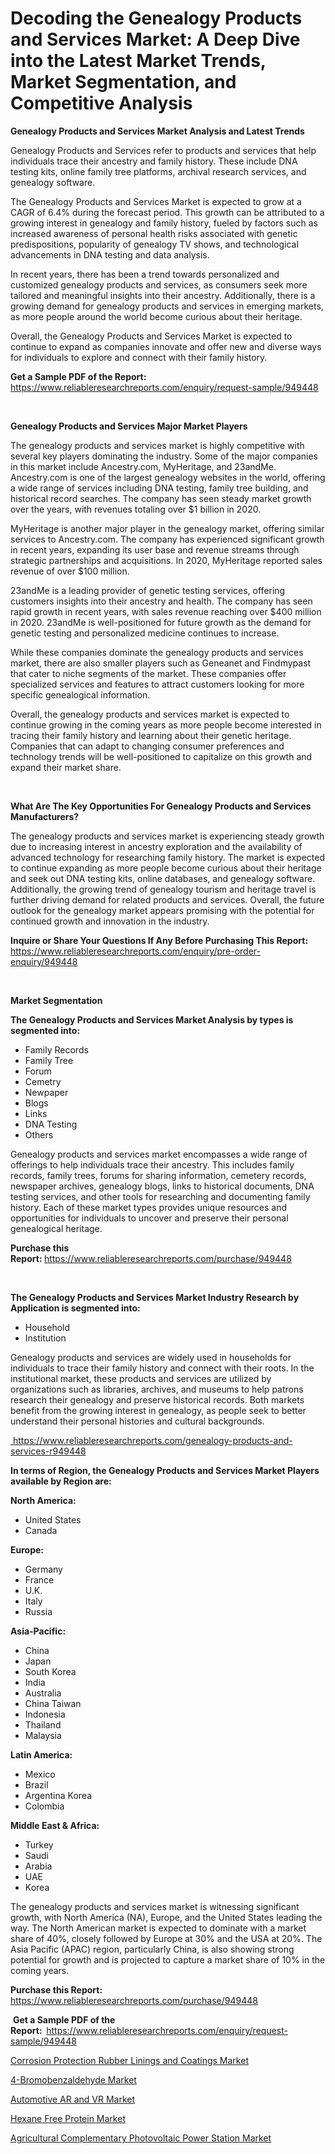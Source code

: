 <p><h1>Decoding the Genealogy Products and Services Market: A Deep Dive into the Latest Market Trends, Market Segmentation, and Competitive Analysis</h1></p><p><strong>Genealogy Products and Services Market Analysis and Latest Trends</strong></p>
<p><p>Genealogy Products and Services refer to products and services that help individuals trace their ancestry and family history. These include DNA testing kits, online family tree platforms, archival research services, and genealogy software.</p><p>The Genealogy Products and Services Market is expected to grow at a CAGR of 6.4% during the forecast period. This growth can be attributed to a growing interest in genealogy and family history, fueled by factors such as increased awareness of personal health risks associated with genetic predispositions, popularity of genealogy TV shows, and technological advancements in DNA testing and data analysis.</p><p>In recent years, there has been a trend towards personalized and customized genealogy products and services, as consumers seek more tailored and meaningful insights into their ancestry. Additionally, there is a growing demand for genealogy products and services in emerging markets, as more people around the world become curious about their heritage.</p><p>Overall, the Genealogy Products and Services Market is expected to continue to expand as companies innovate and offer new and diverse ways for individuals to explore and connect with their family history.</p></p>
<p><strong>Get a Sample PDF of the Report:&nbsp;</strong> <a href="https://www.reliableresearchreports.com/enquiry/request-sample/949448">https://www.reliableresearchreports.com/enquiry/request-sample/949448</a></p>
<p>&nbsp;</p>
<p><strong>Genealogy Products and Services Major Market Players</strong></p>
<p><p>The genealogy products and services market is highly competitive with several key players dominating the industry. Some of the major companies in this market include Ancestry.com, MyHeritage, and 23andMe. Ancestry.com is one of the largest genealogy websites in the world, offering a wide range of services including DNA testing, family tree building, and historical record searches. The company has seen steady market growth over the years, with revenues totaling over $1 billion in 2020.</p><p>MyHeritage is another major player in the genealogy market, offering similar services to Ancestry.com. The company has experienced significant growth in recent years, expanding its user base and revenue streams through strategic partnerships and acquisitions. In 2020, MyHeritage reported sales revenue of over $100 million.</p><p>23andMe is a leading provider of genetic testing services, offering customers insights into their ancestry and health. The company has seen rapid growth in recent years, with sales revenue reaching over $400 million in 2020. 23andMe is well-positioned for future growth as the demand for genetic testing and personalized medicine continues to increase.</p><p>While these companies dominate the genealogy products and services market, there are also smaller players such as Geneanet and Findmypast that cater to niche segments of the market. These companies offer specialized services and features to attract customers looking for more specific genealogical information.</p><p>Overall, the genealogy products and services market is expected to continue growing in the coming years as more people become interested in tracing their family history and learning about their genetic heritage. Companies that can adapt to changing consumer preferences and technology trends will be well-positioned to capitalize on this growth and expand their market share.</p></p>
<p>&nbsp;</p>
<p><strong>What Are The Key Opportunities For Genealogy Products and Services Manufacturers?</strong></p>
<p><p>The genealogy products and services market is experiencing steady growth due to increasing interest in ancestry exploration and the availability of advanced technology for researching family history. The market is expected to continue expanding as more people become curious about their heritage and seek out DNA testing kits, online databases, and genealogy software. Additionally, the growing trend of genealogy tourism and heritage travel is further driving demand for related products and services. Overall, the future outlook for the genealogy market appears promising with the potential for continued growth and innovation in the industry.</p></p>
<p><strong>Inquire or Share Your Questions If Any Before Purchasing This Report:</strong> <a href="https://www.reliableresearchreports.com/enquiry/pre-order-enquiry/949448">https://www.reliableresearchreports.com/enquiry/pre-order-enquiry/949448</a></p>
<p>&nbsp;</p>
<p><strong>Market Segmentation</strong></p>
<p><strong>The Genealogy Products and Services Market Analysis by types is segmented into:</strong></p>
<p><ul><li>Family Records</li><li>Family Tree</li><li>Forum</li><li>Cemetry</li><li>Newpaper</li><li>Blogs</li><li>Links</li><li>DNA Testing</li><li>Others</li></ul></p>
<p><p>Genealogy products and services market encompasses a wide range of offerings to help individuals trace their ancestry. This includes family records, family trees, forums for sharing information, cemetery records, newspaper archives, genealogy blogs, links to historical documents, DNA testing services, and other tools for researching and documenting family history. Each of these market types provides unique resources and opportunities for individuals to uncover and preserve their personal genealogical heritage.</p></p>
<p><strong>Purchase this Report:&nbsp;</strong><a href="https://www.reliableresearchreports.com/purchase/949448">https://www.reliableresearchreports.com/purchase/949448</a></p>
<p>&nbsp;</p>
<p><strong>The Genealogy Products and Services Market Industry Research by Application is segmented into:</strong></p>
<p><ul><li>Household</li><li>Institution</li></ul></p>
<p><p>Genealogy products and services are widely used in households for individuals to trace their family history and connect with their roots. In the institutional market, these products and services are utilized by organizations such as libraries, archives, and museums to help patrons research their genealogy and preserve historical records. Both markets benefit from the growing interest in genealogy, as people seek to better understand their personal histories and cultural backgrounds.</p></p>
<p><a href="https://www.reliableresearchreports.com/genealogy-products-and-services-r949448">&nbsp;https://www.reliableresearchreports.com/genealogy-products-and-services-r949448</a></p>
<p><strong>In terms of Region, the Genealogy Products and Services Market Players available by Region are:</strong></p>
<p>
    <p> <strong> North America: </strong>
        <ul>
            <li>United States</li>
            <li>Canada</li>
        </ul>
        </p> 
    <p> <strong> Europe: </strong>
        <ul>
            <li>Germany</li>
            <li>France</li>
            <li>U.K.</li>
            <li>Italy</li>
            <li>Russia</li>
        </ul>
        </p> 
    <p> <strong> Asia-Pacific: </strong>
        <ul>
            <li>China</li>
            <li>Japan</li>
            <li>South Korea</li>
            <li>India</li>
            <li>Australia</li>
            <li>China Taiwan</li>
            <li>Indonesia</li>
            <li>Thailand</li>
            <li>Malaysia</li>
        </ul>
        </p> 
    <p> <strong> Latin America: </strong>
        <ul>
            <li>Mexico</li>
            <li>Brazil</li>
            <li>Argentina Korea</li>
            <li>Colombia</li>
        </ul>
        </p> 
    <p> <strong> Middle East & Africa: </strong>
        <ul>
            <li>Turkey</li>
            <li>Saudi</li>
            <li>Arabia</li>
            <li>UAE</li>
            <li>Korea</li>
        </ul>
    </p>
    </p>
<p><p>The genealogy products and services market is witnessing significant growth, with North America (NA), Europe, and the United States leading the way. The North American market is expected to dominate with a market share of 40%, closely followed by Europe at 30% and the USA at 20%. The Asia Pacific (APAC) region, particularly China, is also showing strong potential for growth and is projected to capture a market share of 10% in the coming years.</p></p>
<p><strong>Purchase this Report: </strong><a href="https://www.reliableresearchreports.com/purchase/949448">https://www.reliableresearchreports.com/purchase/949448</a></p>
<p>&nbsp;<strong>Get a Sample PDF of the Report:&nbsp;&nbsp;</strong><a href="https://www.reliableresearchreports.com/enquiry/request-sample/949448">https://www.reliableresearchreports.com/enquiry/request-sample/949448</a></p>
<p><strong></strong></p>
<p><p><a href="https://github.com/provorikovar/Market-Research-Report-List-5/blob/main/corrosion-protection-rubber-linings-and-coatings-market.md">Corrosion Protection Rubber Linings and Coatings Market</a></p><p><a href="https://www.linkedin.com/pulse/4-bromobenzaldehyde-market-share-analysis-growth-bibwc?trackingId=zpzBqWLaT6GQYd8GQSQBMA%3D%3D">4-Bromobenzaldehyde Market</a></p><p><a href="https://github.com/angelajermaine/Market-Research-Report-List-4/blob/main/automotive-ar-and-vr-market.md">Automotive AR and VR Market</a></p><p><a href="https://medium.com/@akshatreportprime/hexane-free-protein-market-size-growth-trends-statistics-forecasts-2024-2031-e67d9db7010a">Hexane Free Protein Market</a></p><p><a href="https://www.linkedin.com/pulse/global-agricultural-complementary-photovoltaic-power-bp6uc?trackingId=2YJ8%2BpTQSF67lfxDg9ekAg%3D%3D">Agricultural Complementary Photovoltaic Power Station Market</a></p></p>